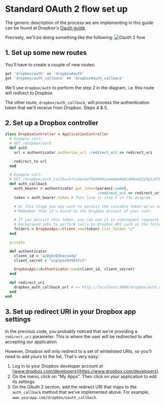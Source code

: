 # Standard OAuth 2 flow set up

The generic description of the process we are implementing in this guide can be
found at Dropbox's [Oauth guide](https://www.dropbox.com/developers/reference/oauth-guide#oauth-2-on-the-web).

Precisely, we'll be doing something like the following:
![Oauth 2 flow](https://www.dropbox.com/static/images/developers/oauth2-web-diagram.png)

## 1. Set up some new routes

You'll have to create a couple of new routes:

```ruby
get 'dropbox/auth' => 'dropbox#auth'
get 'dropbox/auth_callback' => 'dropbox#auth_callback'
```

We'll use `dropbox/auth` to perform the step 2 in the diagram, i.e. this route
will redirect to Dropbox.

The other route, `dropbox/auth_callback`, will process the authentication token
that we'll receive from Dropbox. Steps 4 & 5.

## 2. Set up a Dropbox controller

```ruby
class DropboxController < ApplicationController
  # Example call:
  # GET /dropbox/auth
  def auth
    url = authenticator.authorize_url :redirect_uri => redirect_uri

    redirect_to url
  end

  # Example call:
  # GET /dropbox/auth_callback?code=VofXAX8DO1sAAAAAAAACUKBwkDZyMg1zKT0f_FNONeA
  def auth_callback
    auth_bearer = authenticator.get_token(params[:code],
                                          :redirect_uri => redirect_uri)
    token = auth_bearer.token # This line is step 5 in the diagram.

    # At this stage you may want to persist the reusable token we've acquired.
    # Remember that it's bound to the Dropbox account of your user.

    # If you persist this token, you can use it in subsequent requests or
    # background jobs to perform calls to Dropbox API such as the following.
    folders = DropboxApi::Client.new(token).list_folder "/"
  end

  private

  def authenticator
    client_id = "az8ykn83kecoodq"
    client_secret = "ozp1pxo8e563fc5"

    DropboxApi::Authenticator.new(client_id, client_secret)
  end

  def redirect_uri
    dropbox_auth_callback_url # => http://localhost:3000/dropbox/auth_callback
  end
end
```

## 3. Set up redirect URI in your Dropbox app settings

In the previous code, you probably noticed that we're providing a `redirect_uri`
parameter. This is where the user will be redirected to after accepting our
application.

However, Dropbox will only redirect to a set of whitelisted URIs, so
you'll need to add yours to the list. That's very easy:

1. Log in to your Dropbox developer account at
   [www.dropbox.com/developers](https://www.dropbox.com/developers).
2. On the menu, click on "My Apps". Then click on your application to edit its
   settings.
4. On the OAuth 2 section, add the redirect URI that maps to the
   `auth_callback` method that we've implemented above. For example,
   `www.yourapp.com/dropbox/oauth_callback`.
